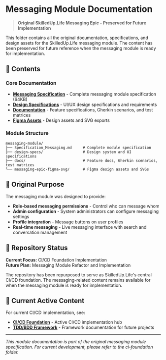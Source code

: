 # Messaging Module Documentation

> **Original SkilledUp.Life Messaging Epic - Preserved for Future Implementation**

This folder contains all the original documentation, specifications, and design assets for the SkilledUp.Life messaging module. The content has been preserved for future reference when the messaging module is ready for implementation.

## 📁 Contents

### Core Documentation
- **[Messaging Specification](./Specification_Messaging.md)** - Complete messaging module specification (64KB)
- **[Design Specifications](./design-specs/)** - UI/UX design specifications and requirements
- **[Documentation](./docs/)** - Feature specifications, Gherkin scenarios, and test matrices
- **[Figma Assets](./messaging-epic-figma-svg/)** - Design assets and SVG exports

### Module Structure
```
messaging-module/
├── Specification_Messaging.md     # Complete module specification
├── design-specs/                  # Design system and UI specifications
├── docs/                          # Feature docs, Gherkin scenarios, test matrices
└── messaging-epic-figma-svg/      # Figma design assets and SVGs
```

## 🎯 Original Purpose

The messaging module was designed to provide:
- **Role-based messaging permissions** - Control who can message whom
- **Admin configuration** - System administrators can configure messaging settings
- **Profile integration** - Message buttons on user profiles
- **Real-time messaging** - Live messaging interface with search and conversation management

## 🔄 Repository Status

**Current Focus:** CI/CD Foundation Implementation  
**Future Plan:** Messaging Module Refactor and Implementation

The repository has been repurposed to serve as SkilledUp.Life's central CI/CD foundation. The messaging-related content remains available for when the messaging module is ready for implementation.

## 🚀 Current Active Content

For current CI/CD implementation, see:
- **[CI/CD Foundation](../ci-foundation/)** - Active CI/CD implementation hub
- **[TDD/BDD Framework](../tdd-bdd-framework/)** - Framework documentation for future projects

---

*This module documentation is part of the original messaging module specification. For current development, please refer to the ci-foundation folder.* 